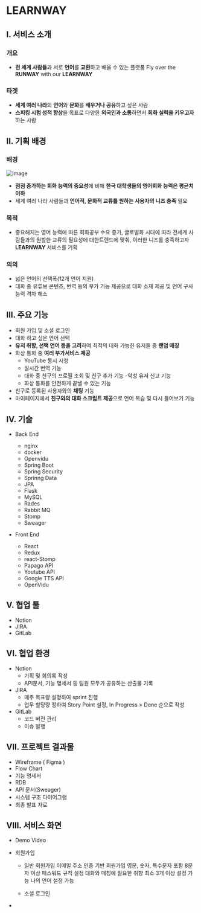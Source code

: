 # LEARNWAY
## I. 서비스 소개
### 개요
- **전 세계 사람들**과 서로 **언어**를 **교환**하고 배울 수 있는 플랫폼
	Fly over the **RUNWAY** with our **LEARNWAY**
### 타겟
- **세계 여러 나라**의 **언어**와 **문화**를 **배우거나 공유**하고 싶은 사람
- **스피킹 시험 성적 향상**을 목표로 다양한 **외국인과 소통**하면서 **회화 실력을 키우고자** 하는 사람

## II. 기획 배경
### 배경
![image](https://user-images.githubusercontent.com/57744586/219523863-b4d600ad-0672-4da2-b7fe-ea430d890b4b.png)
- **점점 증가하는 회화 능력의 중요성**에 비해 **한국 대학생들의 영어회화 능력은 평균치 이하**
- 세계 여러 나라 사람들과 **언어적, 문화적 교류를 원하는 사용자의 니즈 충족** 필요

### 목적
- 중요해지는 영어 능력에 따른 회화공부 수요 증가, 글로벌화 시대에 따라 전세계 사람들과의 원할한 교류의 필요성에 대한트렌드에 맞춰, 이러한 니즈를 충족하고자 **LEARNWAY** 서비스를 기획
### 의의
- 넓은 언어의 선택폭(12개 언어 지원)
-  대화 중 유튜브 콘텐츠, 번역 등의 부가 기능 제공으로 대화 소재 제공 및 언어 구사 능력 격차 해소

## III. 주요 기능
 - 회원 가입 및 소셜 로그인
 - 대화 하고 싶은 언어 선택
 - **유저 취향, 선택 언어 등을 고려**하여 최적의 대화 가능한 유저들 중  **랜덤 매칭**
 - 화상 통화 중 **여러 부가서비스 제공**
	- YouTube 동시 시청 
	- 실시간 번역 기능
	- 대화 중 친구의 프로필 조회 및 친구 추가 기능 
	 -악성 유저 신고 기능 
	 - 화상 통화를 안전하게 끝낼 수 있는 기능
- 친구로 등록된 사용자와의 **채팅** 기능
- 마이페이지에서 **친구와의 대화 스크립트 제공**으로 언어 복습 및 다시 들어보기 기능

## IV. 기술
- Back End
	- nginx
	- docker
	- Openvidu
	- Spring Boot
	- Spring Security
	- Sprinng Data
	- JPA
	- Flask
	- MySQL
	- Rades
	- Rabbit MQ
	- Stomp
	- Sweager

- Front End
	- React
	- Redux
	- react-Stomp
	- Papago API
	- Youtube API
	- Google TTS API
	- OpenVidu
	
## V. 협업 툴
- Notion 
- JIRA 
- GitLab 


## VI. 협업 환경
- Notion 
	- 기획 및 회의록 작성
	- API문서, 기능 명세서 등 팀원 모두가 공유하는 산출물 기록 
- JIRA 
	- 매주 목표량 설정하여 sprint 진행
	- 업무 할당량 정하여 Story Point 설정, In Progress > Done 순으로 작성
- GitLab 
	- 코드 버전 관리
	- 이슈 발행	

## VII. 프로젝트 결과물
- Wireframe ( Figma )
- Flow Chart
- 기능 명세서
- RDB
- API 문서(Sweager)
- 시스템 구조 다이어그램
- 최종 발표 자료

## VIII. 서비스 화면
- Demo Video


- 회원가입
	- 일반 회원가입
		이메일 주소 인증 기반 회원가입
		영문, 숫자, 특수문자 포함 8문자 이상 패스워드 규칙 설정
		대화와 매칭에 필요한 취향 최소 3개 이상 설정 가능
		나의 언어 설정 가능
		
	- 소셜 로그인

- 




